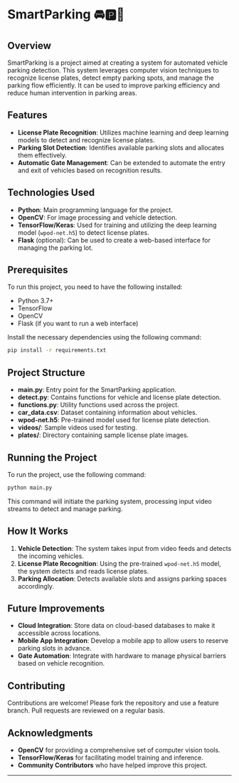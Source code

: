 # SmartParking 🚘🅿️🚧

## Overview
SmartParking is a project aimed at creating a system for automated vehicle parking detection. This system leverages computer vision techniques to recognize license plates, detect empty parking spots, and manage the parking flow efficiently. It can be used to improve parking efficiency and reduce human intervention in parking areas.

## Features
- **License Plate Recognition**: Utilizes machine learning and deep learning models to detect and recognize license plates.
- **Parking Slot Detection**: Identifies available parking slots and allocates them effectively.
- **Automatic Gate Management**: Can be extended to automate the entry and exit of vehicles based on recognition results.

## Technologies Used
- **Python**: Main programming language for the project.
- **OpenCV**: For image processing and vehicle detection.
- **TensorFlow/Keras**: Used for training and utilizing the deep learning model (`wpod-net.h5`) to detect license plates.
- **Flask** (optional): Can be used to create a web-based interface for managing the parking lot.

## Prerequisites
To run this project, you need to have the following installed:
- Python 3.7+
- TensorFlow
- OpenCV
- Flask (if you want to run a web interface)

Install the necessary dependencies using the following command:
```sh
pip install -r requirements.txt
```

## Project Structure
- **main.py**: Entry point for the SmartParking application.
- **detect.py**: Contains functions for vehicle and license plate detection.
- **functions.py**: Utility functions used across the project.
- **car_data.csv**: Dataset containing information about vehicles.
- **wpod-net.h5**: Pre-trained model used for license plate detection.
- **videos/**: Sample videos used for testing.
- **plates/**: Directory containing sample license plate images.

## Running the Project
To run the project, use the following command:
```sh
python main.py
```

This command will initiate the parking system, processing input video streams to detect and manage parking.

## How It Works
1. **Vehicle Detection**: The system takes input from video feeds and detects the incoming vehicles.
2. **License Plate Recognition**: Using the pre-trained `wpod-net.h5` model, the system detects and reads license plates.
3. **Parking Allocation**: Detects available slots and assigns parking spaces accordingly.

## Future Improvements
- **Cloud Integration**: Store data on cloud-based databases to make it accessible across locations.
- **Mobile App Integration**: Develop a mobile app to allow users to reserve parking slots in advance.
- **Gate Automation**: Integrate with hardware to manage physical barriers based on vehicle recognition.

## Contributing
Contributions are welcome! Please fork the repository and use a feature branch. Pull requests are reviewed on a regular basis.


## Acknowledgments
- **OpenCV** for providing a comprehensive set of computer vision tools.
- **TensorFlow/Keras** for facilitating model training and inference.
- **Community Contributors** who have helped improve this project.


---
